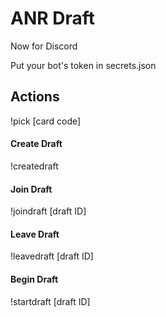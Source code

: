 # ANR Draft
Now for Discord

Put your bot's token in secrets.json
## Actions

!pick [card code]

#### Create Draft

!createdraft

#### Join Draft

!joindraft [draft ID]

#### Leave Draft

!leavedraft [draft ID]

#### Begin Draft

!startdraft [draft ID]

